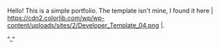 Hello! This is a simple portfolio.
The template isn't mine, I found it here | https://cdn2.colorlib.com/wp/wp-content/uploads/sites/2/Developer_Template_04.png |.

^_^